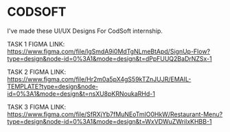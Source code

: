 # CODSOFT
I've made these UI/UX Designs For CodSoft internship.

TASK 1 FIGMA LINK: https://www.figma.com/file/lgSmdA9i0MdTgNLmeBtApd/SignUp-Flow?type=design&node-id=0%3A1&mode=design&t=dPpFUUQ2BaDrNZSx-1

TASK 2 FIGMA LINK: https://www.figma.com/file/Hr2m0a5pX4gS59kTZnJUJR/EMAIL-TEMPLATE?type=design&node-id=0%3A1&mode=design&t=nsXU8pKRNoukaRHd-1

TASK 3 FIGMA LINK: https://www.figma.com/file/SfRXjYb7fMuNEoTmlO0HkW/Restaurant-Menu?type=design&node-id=0%3A1&mode=design&t=WxVDWuZWrilxKHBB-1
